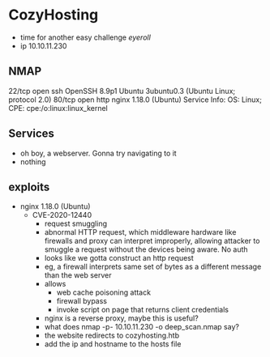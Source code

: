 # CozyHosting
* time for another easy challenge *eyeroll* 
* ip 10.10.11.230

## NMAP
22/tcp open  ssh     OpenSSH 8.9p1 Ubuntu 3ubuntu0.3 (Ubuntu Linux; protocol 2.0)
80/tcp open  http    nginx 1.18.0 (Ubuntu)
Service Info: OS: Linux; CPE: cpe:/o:linux:linux_kernel

## Services
* oh boy, a webserver. Gonna try navigating to it
* nothing

## exploits
* nginx 1.18.0 (Ubuntu)
  * CVE-2020-12440
    * request smuggling
    * abnormal HTTP request, which middleware hardware like firewalls and proxy can interpret improperly, allowing attacker to smuggle a request without the devices being aware. No auth
    * looks like we gotta construct an http request
    * eg, a firewall interprets same set of bytes as a different message than the web server
    * allows
      * web cache poisoning attack
      * firewall bypass
      * invoke script on page that returns client credentials
    * nginx is a reverse proxy, maybe this is useful?
    * what does nmap -p- 10.10.11.230 -o deep_scan.nmap say?
    * the website redirects to cozyhosting.htb
    * add the ip and hostname to the hosts file
